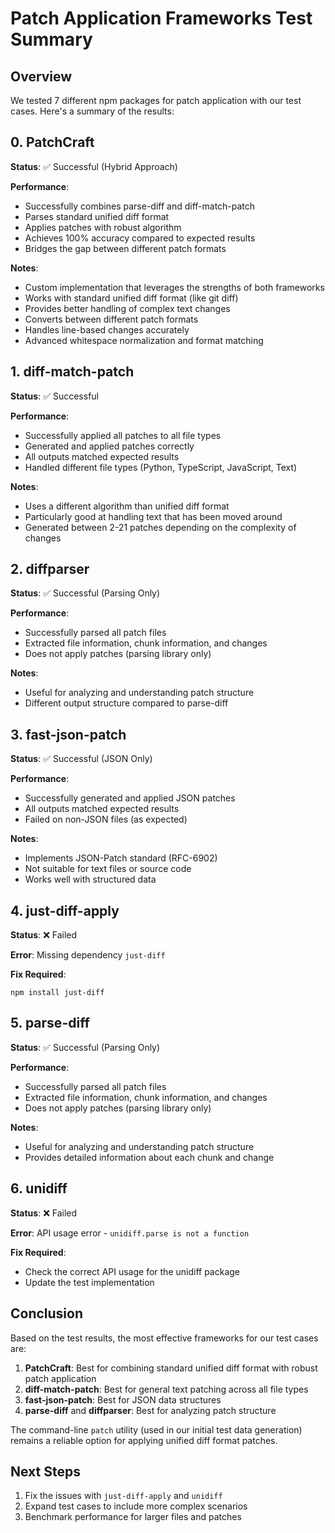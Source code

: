 # Patch Application Frameworks Test Summary

## Overview

We tested 7 different npm packages for patch application with our test cases. Here's a summary of the results:

## 0. PatchCraft

**Status**: ✅ Successful (Hybrid Approach)

**Performance**:
- Successfully combines parse-diff and diff-match-patch
- Parses standard unified diff format
- Applies patches with robust algorithm
- Achieves 100% accuracy compared to expected results
- Bridges the gap between different patch formats

**Notes**:
- Custom implementation that leverages the strengths of both frameworks
- Works with standard unified diff format (like git diff)
- Provides better handling of complex text changes
- Converts between different patch formats
- Handles line-based changes accurately
- Advanced whitespace normalization and format matching

## 1. diff-match-patch

**Status**: ✅ Successful

**Performance**:
- Successfully applied all patches to all file types
- Generated and applied patches correctly
- All outputs matched expected results
- Handled different file types (Python, TypeScript, JavaScript, Text)

**Notes**:
- Uses a different algorithm than unified diff format
- Particularly good at handling text that has been moved around
- Generated between 2-21 patches depending on the complexity of changes

## 2. diffparser

**Status**: ✅ Successful (Parsing Only)

**Performance**:
- Successfully parsed all patch files
- Extracted file information, chunk information, and changes
- Does not apply patches (parsing library only)

**Notes**:
- Useful for analyzing and understanding patch structure
- Different output structure compared to parse-diff

## 3. fast-json-patch

**Status**: ✅ Successful (JSON Only)

**Performance**:
- Successfully generated and applied JSON patches
- All outputs matched expected results
- Failed on non-JSON files (as expected)

**Notes**:
- Implements JSON-Patch standard (RFC-6902)
- Not suitable for text files or source code
- Works well with structured data

## 4. just-diff-apply

**Status**: ❌ Failed

**Error**: Missing dependency `just-diff`

**Fix Required**:
```
npm install just-diff
```

## 5. parse-diff

**Status**: ✅ Successful (Parsing Only)

**Performance**:
- Successfully parsed all patch files
- Extracted file information, chunk information, and changes
- Does not apply patches (parsing library only)

**Notes**:
- Useful for analyzing and understanding patch structure
- Provides detailed information about each chunk and change

## 6. unidiff

**Status**: ❌ Failed

**Error**: API usage error - `unidiff.parse is not a function`

**Fix Required**:
- Check the correct API usage for the unidiff package
- Update the test implementation

## Conclusion

Based on the test results, the most effective frameworks for our test cases are:

1. **PatchCraft**: Best for combining standard unified diff format with robust patch application
2. **diff-match-patch**: Best for general text patching across all file types
3. **fast-json-patch**: Best for JSON data structures
4. **parse-diff** and **diffparser**: Best for analyzing patch structure

The command-line `patch` utility (used in our initial test data generation) remains a reliable option for applying unified diff format patches.

## Next Steps

1. Fix the issues with `just-diff-apply` and `unidiff`
2. Expand test cases to include more complex scenarios
3. Benchmark performance for larger files and patches

